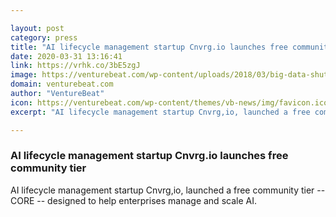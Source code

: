 ```yaml
---

layout: post
category: press
title: "AI lifecycle management startup Cnvrg.io launches free community tier"
date: 2020-03-31 13:16:41
link: https://vrhk.co/3bE5zgJ
image: https://venturebeat.com/wp-content/uploads/2018/03/big-data-shutterstock_228162115-e1573230263860.jpg?w=1200&strip=all
domain: venturebeat.com
author: "VentureBeat"
icon: https://venturebeat.com/wp-content/themes/vb-news/img/favicon.ico
excerpt: "AI lifecycle management startup Cnvrg,io, launched a free community tier -- CORE -- designed to help enterprises manage and scale AI."

---
```


### AI lifecycle management startup Cnvrg.io launches free community tier

AI lifecycle management startup Cnvrg,io, launched a free community tier -- CORE -- designed to help enterprises manage and scale AI.